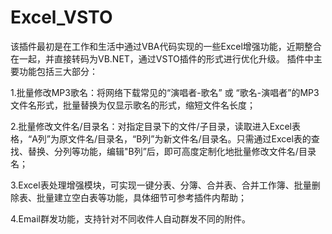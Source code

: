 # Excel_VSTO

该插件最初是在工作和生活中通过VBA代码实现的一些Excel增强功能，近期整合在一起，并直接转码为VB.NET，通过VSTO插件的形式进行优化升级。
插件中主要功能包括三大部分：

1.批量修改MP3歌名：将网络下载常见的“演唱者-歌名” 或 “歌名-演唱者”的MP3文件名形式，批量替换为仅显示歌名的形式，缩短文件名长度；

2.批量修改文件名/目录名：对指定目录下的文件/子目录，读取进入Excel表格，“A列”为原文件名/目录名，“B列”为新文件名/目录名。只需通过Excel表的查找、替换、分列等功能，编辑"B列”后，即可高度定制化地批量修改文件名/目录名；

3.Excel表处理增强模块，可实现一键分表、分簿、合并表、合并工作簿、批量删除表、批量建立空白表等功能，具体细节可参考插件内帮助；

4.Email群发功能，支持针对不同收件人自动群发不同的附件。

